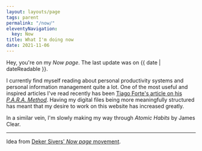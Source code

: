 ```yaml
---
layout: layouts/page
tags: parent
permalink: "/now/"
eleventyNavigation:
  key: Now
title: What I'm doing now
date: 2021-11-06
---
```

Hey, you're on my <dfn title="a page that tells you what this person is focused on at this point in their life">Now page</dfn>. The last update was on <time>{{ date | dateReadable }}</time>.

 I currently find myself reading about personal productivity systems and personal information management quite a lot. One of the most useful and inspired articles I've read recently has been [Tiago Forte's article on his *P.A.R.A. Method*](https://fortelabs.co/blog/para/). Having my digital files being more meaningfully structured has meant that my desire to work on this website has increased greatly.
 
 In a similar vein, I'm slowly making my way through <cite>Atomic Habits</cite> by James Clear.

---
Idea from <a href="https://nownownow.com/">Deker Sivers' *Now page* movement</a>.